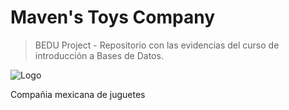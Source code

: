 
# Maven's Toys Company 
> BEDU Project - Repositorio con las evidencias del curso de introducción a Bases de Datos.

![Logo](https://static.wixstatic.com/media/1ce856_55fde8f529b64ef78ca363ff34250209~mv2.png/v1/fill/w_1000,h_285,al_c,usm_0.66_1.00_0.01/1ce856_55fde8f529b64ef78ca363ff34250209~mv2.png)

Compañia mexicana de juguetes 

